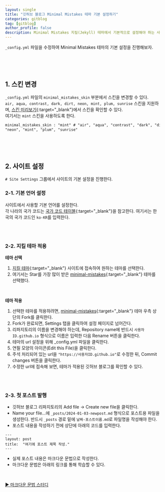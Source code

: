 ```yaml
---
layout: single
title: "깃허브 블로그 Minimal Mistakes 테마 기본 설정하기"
categories: gitblog
tag: [gitblog]
author_profile: false
description: Minimal Mistakes 지킬(Jekyll) 테마에서 기본적으로 설정해야 하는 사항들을 살펴보겠습니다.
---
```


`_config.yml` 파일을 수정하여 Minimal Mistakes 테마의 기본 설정을 진행해보자.

<br>
<br>
<br>

## 1. 스킨 변경

`_config.yml` 파일의 `minimal_mistakes_skin` 부분에서 스킨을 변경할 수 있다.  
`air, aqua, contrast, dark, dirt, neon, mint, plum, sunrise` 스킨을 지원하며, [스킨 미리보기](https://mmistakes.github.io/minimal-mistakes/docs/configuration/#skin){:target="\_blank"}에서 스킨을 확인할 수 있다.  
여기서는 `mint` 스킨을 사용하도록 한다.

```html
minimal_mistakes_skin : "mint" # "air", "aqua", "contrast", "dark", "dirt",
"neon", "mint", "plum", "sunrise"
```

<br>
<br>
<br>

## 2. 사이트 설정

`# Site Settings` 그룹에서 사이트의 기본 설정을 진행한다.

### 2-1. 기본 언어 설정

사이트에서 사용할 기본 언어를 설정한다.  
각 나라의 국가 코드는 [국가 코드 테이블](<https://learn.microsoft.com/en-us/previous-versions/commerce-server/ee825488(v=cs.20)>){:target="\_blank"}을 참고한다.
여기서는 한국의 국가 코드인 `ko-KR`를 입력한다.

<br>
<br>

### 2-2. 지킬 테마 적용

**테마 선택**

1. [지킬 테마](https://github.com/topics/jekyll-theme){:target="\_blank"} 사이트에 접속하여 원하는 테마를 선택한다.
2. 여기서는 Star를 가장 많이 받은 [minimal-mistakes](https://github.com/mmistakes/minimal-mistakes){:target="\_blank"} 테마를 선택했다.

<br>

**테마 적용**

1. 선택한 테마를 적용하려면, [minimal-mistakes](https://github.com/mmistakes/minimal-mistakes){:target="\_blank"} 테마 우측 상단의 Fork를 클릭한다.
2. Fork가 완료되면, Settings 탭을 클릭하여 설정 페이지로 넘어간다.
3. 리파지토리의 이름을 변경해야 하는데, Repository name에 반드시 `사용자ID.github.io` 형식으로 이름은 입력한 다음 Rename 버튼을 클릭한다.
4. 테마의 url 설정을 위해 \_config.yml 파일을 클릭한다.
5. 연필 모양의 아이콘(Edit this File)을 클릭한다.
6. 주석 처리되어 있는 url을 `"https://사용자ID.github.io"`로 수정한 뒤, Commit changes 버튼을 클릭한다.
7. 수정한 url에 접속해 보면, 테마가 적용된 깃허브 블로그를 확인할 수 있다.

<br>
<br>

### 2-3. 첫 포스트 발행

- 깃허브 블로그 리파지토리의 Add file → Create new file을 클릭한다.
- Name your file...에 `_posts/2024-01-03-newpost.md` 형식으로 포스트용 파일을 생성한다. 반드시 `_posts` 경로 밑에 `날짜-포스트이름.md`로 파일명을 작성해야 한다.
- 포스트 내용을 작성하기 전에 상단에 아래의 코드를 입력한다.

```
---
layout: post
title:  "여기에 포스트 제목 작성."
---
```

- 실제 포스트 내용은 마크다운 문법으로 작성한다.
- 마크다운 문법은 아래의 링크를 통해 학습할 수 있다.

<br>

[▶ 마크다운 문법 스터디](https://dunkublog.github.io/categories/#markdown)
